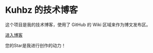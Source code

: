 # Kuhbz 的技术博客

这个项目是我的技术博客，使用了 GitHub 的 Wiki 区域来作为博文发布区。

[进入博客](https://github.com/Kuhbz/kuhbz.github.io/wiki)

您的Star是我进行创作的动力！
